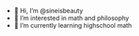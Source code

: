 - 👋 Hi, I’m @sineisbeauty
- 👀 I’m interested in math and philosophy
- 🌱 I’m currently learning highschool math 

<!---
sineisbeauty/sineisbeauty is a ✨ special ✨ repository because its `README.md` (this file) appears on your GitHub profile.
You can click the Preview link to take a look at your changes.
--->
